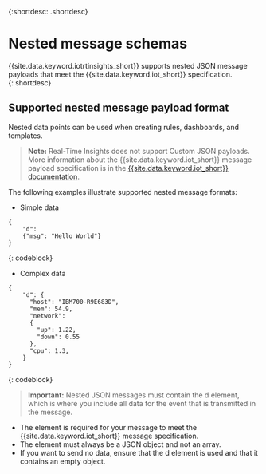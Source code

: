 {:shortdesc: .shortdesc}

# Nested message schemas

{{site.data.keyword.iotrtinsights_short}} supports nested JSON message payloads that meet the {{site.data.keyword.iot_short}} specification.   
{: shortdesc}

## Supported nested message payload format
Nested data points can be used when creating rules, dashboards, and templates.

>**Note:** Real-Time Insights does not support Custom JSON payloads. More information about the {{site.data.keyword.iot_short}} message payload specification is in the [{{site.data.keyword.iot_short}} documentation](https://docs.internetofthings.ibmcloud.com/messaging/payload.html).

The following examples illustrate supported nested message formats:
- Simple data  
```
{
    "d":
    {"msg": "Hello World"}  
}
```
{: codeblock}

- Complex data
```
{
    "d": {  
      "host": "IBM700-R9E683D",  
      "mem": 54.9,  
      "network":
      {  
        "up": 1.22,  
        "down": 0.55  
      },  
      "cpu": 1.3,  
    }  
}
```  
{: codeblock}

>**Important:** Nested JSON messages must contain the d element, which is where you include all data for the event that is transmitted in the message.
- The element is required for your message to meet the {{site.data.keyword.iot_short}} message specification.
- The element must always be a JSON object and not an array.
- If you want to send no data, ensure that the d element is used and that it contains an empty object.

